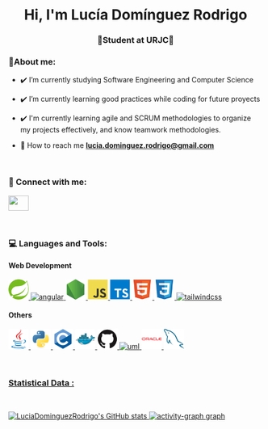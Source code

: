 <h1 align="center">Hi, I'm Lucía Domínguez Rodrigo</h1>
<h3 align="center">🌟Student at URJC🌟</h3>

<h3 align="left">🙋About me:</h3>

- ✔️ I’m currently studying Software Engineering and Computer Science

- ✔️ I’m currently learning good practices while coding for future proyects
  
- ✔️ I'm currently learning agile and SCRUM methodologies to organize my projects effectively, and know teamwork methodologies.

- 📧 How to reach me **lucia.dominguez.rodrigo@gmail.com**

<br>

<h3 align="left">🔎 Connect with me:</h3>
<p align="left">
    <a href="https://www.linkedin.com/in/luc%C3%ADa-dom%C3%ADnguez-rodrigo-418321289/" target="blank"><img align="center"
            src="https://raw.githubusercontent.com/rahuldkjain/github-profile-readme-generator/master/src/images/icons/Social/linked-in-alt.svg"
            height="30" width="40" /></a>
</p>

<br>

<h3 align="left">💻 Languages and Tools:</h3>
<h4 align="left">Web Development</h4>
<p align="left">
    <a href="https://spring.io" target="_blank"> <img          
            src="https://github.com/devicons/devicon/blob/master/icons/spring/spring-original.svg"
            alt="spring" width="40" height="40" /> </a>
    <a href="https://angular.io" target="_blank"> <img          
            src="https://github.com/angular/angular/blob/main/adev/src/assets/images/press-kit/angular_icon_gradient.gif"
            alt="angular" width="40" height="40" /> </a>
    <a href="https://nodejs.org" target="_blank"> <img
            src="https://github.com/devicons/devicon/blob/master/icons/nodejs/nodejs-original.svg"
            alt="nodejs" width="40" height="40" /> </a>
    <a href="https://developer.mozilla.org/en-US/docs/Web/JavaScript" target="_blank"> <img
            src="https://github.com/devicons/devicon/blob/master/icons/javascript/javascript-original.svg"
            alt="javascript" width="40" height="40" /> </a>
    <a href="https://www.typescriptlang.org" target="_blank"> <img
            src="https://github.com/devicons/devicon/blob/master/icons/typescript/typescript-original.svg"
            alt="Typescript" width="40" height="40" /> </a>
    <a href="https://www.w3.org/html/" target="_blank"> <img
            src="https://github.com/devicons/devicon/blob/master/icons/html5/html5-original.svg"
            alt="html5" width="40" height="40" /> </a>
    <a href="https://www.w3schools.com/css/" target="_blank"> <img
            src="https://github.com/devicons/devicon/blob/master/icons/css3/css3-original.svg"
            alt="css3" width="40" height="40" /> </a>
    <a href="https://getbootstrap.com/" target="_blank"> <img
            src="https://getbootstrap.com/docs/5.3/assets/brand/bootstrap-logo-shadow.png"
            alt="tailwindcss" width="40" height="40" /> </a>
</p>
<h4 align="left">Others</h4>
<p align="left">
    <a href="https://www.java.com" target="_blank"> <img
            src="https://github.com/devicons/devicon/blob/master/icons/java/java-original.svg" 
            alt="java" width="40" height="40" /> </a>
    <a href="https://www.python.org" target="_blank"> <img
            src="https://github.com/devicons/devicon/blob/master/icons/python/python-original.svg"
            alt="python" width="40" height="40" /> </a>
    <a href="https://isocpp.org" target="_blank"> <img
            src="https://github.com/devicons/devicon/blob/master/icons/c/c-original.svg"
            alt="c" width="40" height="40" /> </a>
    <a href="https://docker.com" target="_blank"> <img
            src="https://github.com/devicons/devicon/blob/master/icons/docker/docker-original.svg"
            alt="docker" width="40" height="40" /> </a>  
    <a href="https://github.com" target="_blank"> <img
            src="https://github.com/devicons/devicon/blob/master/icons/github/github-original.svg"
            alt="github" width="40" height="40" /> </a>  
    <a href="http://www.uml.org" target="_blank"> <img
            src="https://user-images.githubusercontent.com/117299908/217129798-db6b374a-8805-498f-b168-184479f0a071.png"
            alt="uml" width="40" height="40" /> </a>
    <a href="https://www.oracle.com/database/sqldeveloper/" target="_blank"> <img
            src="https://github.com/devicons/devicon/blob/master/icons/oracle/oracle-original.svg"
            alt="oracle" width="40" height="40" /> </a>
    <a href="https://www.mysql.com" target="_blank"> <img
            src="https://github.com/devicons/devicon/blob/master/icons/mysql/mysql-original.svg"
            alt="MySQL" width="40" height="40" /> 
</p>

<br>

<h3>Statistical Data :</h3>

<br>

![LuciaDominguezRodrigo's GitHub stats](https://github-readme-streak-stats.herokuapp.com/?user=LuciaDominguezRodrigo&theme=tokyonight&date_format=M%20j%5B%2C%20Y%5D)
<img src="https://github-readme-activity-graph.vercel.app/graph?username=LuciaDominguezRodrigo&radius=16&theme=merko&area=true&order=5&hide_border=false&hide_title=false" height="300" alt="activity-graph graph"/>




